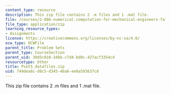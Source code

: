 ```yaml
---
content_type: resource
description: This zip file contains 2 .m files and 1 .mat file.
file: /courses/2-086-numerical-computation-for-mechanical-engineers-fall-2012/749dea8cd8c5d34546a6ee6a593637cd_Pset5_datafiles.zip
file_type: application/zip
learning_resource_types:
- Assignments
license: https://creativecommons.org/licenses/by-nc-sa/4.0/
ocw_type: OCWFile
parent_title: Problem Sets
parent_type: CourseSection
parent_uid: 39d5c010-34bb-c7d4-bd0c-427acf3354cd
resourcetype: Other
title: Pset5_datafiles.zip
uid: 749dea8c-d8c5-d345-46a6-ee6a593637cd
---
```

This zip file contains 2 .m files and 1 .mat file.